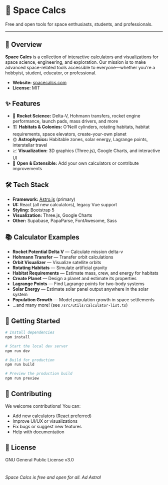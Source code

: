 # 🚀 Space Calcs

Free and open tools for space enthusiasts, students, and professionals.

---

## 🌌 Overview

**Space Calcs** is a collection of interactive calculators and visualizations for space science, engineering, and exploration. Our mission is to make advanced space-related tools accessible to everyone—whether you're a hobbyist, student, educator, or professional.

-   **Website:** [spacecalcs.com](https://spacecalcs.com)
-   **License:** MIT

## ✨ Features

-   🚀 **Rocket Science:** Delta-V, Hohmann transfers, rocket engine performance, launch pads, mass drivers, and more
-   🏗️ **Habitats & Colonies:** O'Neill cylinders, rotating habitats, habitat requirements, space elevators, create-your-own planet
-   🌞 **Astrophysics:** Habitable zones, solar energy, Lagrange points, interstellar travel
-   📈 **Visualization:** 3D graphics (Three.js), Google Charts, and interactive UI
-   🧮 **Open & Extensible:** Add your own calculators or contribute improvements

## 🛠️ Tech Stack

-   **Framework:** [Astro.js](https://astro.build/) (primary)
-   **UI:** React (all new calculators), legacy Vue support
-   **Styling:** Bootstrap 5
-   **Visualization:** Three.js, Google Charts
-   **Other:** Supabase, PapaParse, FontAwesome, Sass

## 📚 Calculator Examples

-   **Rocket Potential Delta V** — Calculate mission delta-v
-   **Hohmann Transfer** — Transfer orbit calculations
-   **Orbit Visualizer** — Visualize satellite orbits
-   **Rotating Habitats** — Simulate artificial gravity
-   **Habitat Requirements** — Estimate mass, crew, and energy for habitats
-   **Create Planet** — Design a planet and estimate its properties
-   **Lagrange Points** — Find Lagrange points for two-body systems
-   **Solar Energy** — Estimate solar panel output anywhere in the solar system
-   **Population Growth** — Model population growth in space settlements
-   ...and many more! (see `/src/utils/calculator-list.ts`)

## 🚀 Getting Started

```bash
# Install dependencies
npm install

# Start the local dev server
npm run dev

# Build for production
npm run build

# Preview the production build
npm run preview
```

## 🤝 Contributing

We welcome contributions! You can:

-   Add new calculators (React preferred)
-   Improve UI/UX or visualizations
-   Fix bugs or suggest new features
-   Help with documentation

## 📝 License

GNU General Public License v3.0

#

_Space Calcs is free and open for all. Ad Astra!_
